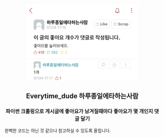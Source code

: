<div align="center"><img src="images/result.jpg" height="250px"/></div>

<h2 align="center">Everytime_dude 하루종일에타하는사람</h2>
<h3 align="center"> 파이썬 크롤링으로 게시글에 좋아요가 남겨질때마다 좋아요가 몇 개인지 댓글 달기 </h3>
완벽한 코드는 아닌 것 같으나 참고하실 수 있도록 올립니다.
